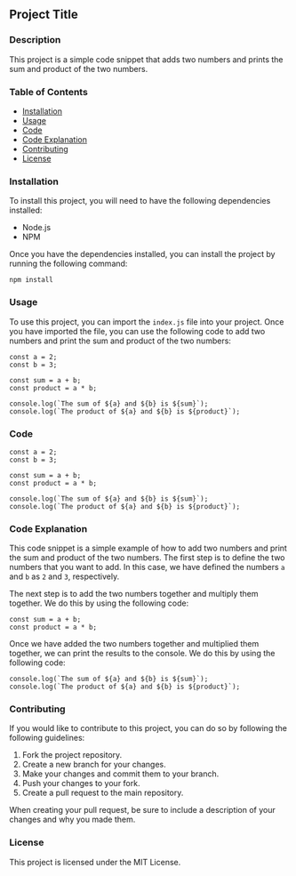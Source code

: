 
## Project Title

### Description

This project is a simple code snippet that adds two numbers and prints the sum and product of the two numbers.

### Table of Contents

- [Installation](#installation)
- [Usage](#usage)
- [Code](#code)
- [Code Explanation](#code-explanation)
- [Contributing](#contributing)
- [License](#license)

### Installation

To install this project, you will need to have the following dependencies installed:

- Node.js
- NPM

Once you have the dependencies installed, you can install the project by running the following command:

```
npm install
```

### Usage

To use this project, you can import the `index.js` file into your project. Once you have imported the file, you can use the following code to add two numbers and print the sum and product of the two numbers:

```
const a = 2;
const b = 3;

const sum = a + b;
const product = a * b;

console.log(`The sum of ${a} and ${b} is ${sum}`);
console.log(`The product of ${a} and ${b} is ${product}`);
```

### Code

```
const a = 2;
const b = 3;

const sum = a + b;
const product = a * b;

console.log(`The sum of ${a} and ${b} is ${sum}`);
console.log(`The product of ${a} and ${b} is ${product}`);
```

### Code Explanation

This code snippet is a simple example of how to add two numbers and print the sum and product of the two numbers. The first step is to define the two numbers that you want to add. In this case, we have defined the numbers `a` and `b` as `2` and `3`, respectively.

The next step is to add the two numbers together and multiply them together. We do this by using the following code:

```
const sum = a + b;
const product = a * b;
```

Once we have added the two numbers together and multiplied them together, we can print the results to the console. We do this by using the following code:

```
console.log(`The sum of ${a} and ${b} is ${sum}`);
console.log(`The product of ${a} and ${b} is ${product}`);
```

### Contributing

If you would like to contribute to this project, you can do so by following the following guidelines:

1. Fork the project repository.
2. Create a new branch for your changes.
3. Make your changes and commit them to your branch.
4. Push your changes to your fork.
5. Create a pull request to the main repository.

When creating your pull request, be sure to include a description of your changes and why you made them.

### License

This project is licensed under the MIT License.

